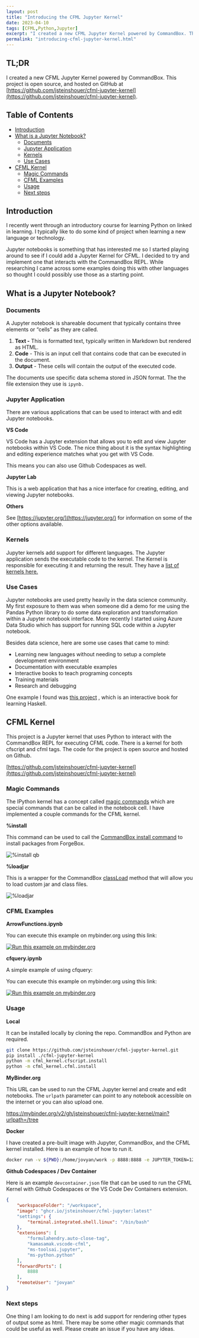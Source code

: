 ```yaml
---
layout: post
title: "Introducing the CFML Jupyter Kernel"
date: 2023-04-10
tags: [CFML,Python,Jupyter]
excerpt: "I created a new CFML Jupyter Kernel powered by CommandBox. This project is open source, and hosted on GitHub."
permalink: "introducing-cfml-jupyter-kernel.html"
---
```

## TL;DR

I created a new CFML Jupyter Kernel powered by CommandBox. This project is open source, and hosted on GitHub at [https://github.com/jsteinshouer/cfml-jupyter-kernel](https://github.com/jsteinshouer/cfml-jupyter-kernel).

## Table of Contents
- [Introduction](#introduction)
- [What is a Jupyter Notebook?](#what-is-a-jupyter-notebook)
  - [Documents](#documents)
  - [Jupyter Application](#jupyter-application)
  - [Kernels](#kernels)
  - [Use Cases](#use-cases)
- [CFML Kernel](#cfml-kernel)
  - [Magic Commands](#magic-commands)
  - [CFML Examples](#cfml-examples)
  - [Usage](#usage)
  - [Next steps](#next-steps)

## Introduction

I recently went through an introductory course for learning Python on linked in learning. I typically like to do some kind of project when learning a new language or technology.

 Jupyter notebooks is something that has interested me so I started playing around to see if I could add a Jupyter Kernel for CFML. I decided to try and implement one that interacts with the CommandBox REPL. While researching I came across some examples doing this with other languages so thought I could possibly use those as a starting point. 

## What is a Jupyter Notebook?

### Documents

A Jupyter notebook is shareable document that typically contains three elements or “cells” as they are called. 

1. **Text -** This is formatted text, typically written in Markdown but rendered as HTML. 
2. **Code** - This is an input cell that contains code that can be executed in the document.
3. **Output** - These cells will contain the output of the executed code.

The documents use specific data schema stored in JSON format. The the file extension they use is `ipynb.`

### Jupyter Application

There are various applications that can be used to interact with and edit Jupyter notebooks.

**VS Code**

VS Code has a Jupyter extension that allows you to edit and view Jupyter notebooks within VS Code. The nice thing about it is the syntax highlighting and editing experience matches what you get with VS Code. 

This means you can also use Github Codespaces as well.

**Jupyter Lab**

This is a web application that has a nice interface for creating, editing, and viewing Jupyter notebooks. 

************Others************

See [https://jupyter.org/](https://jupyter.org/) for information on some of the other options available.

### Kernels

Jupyter kernels add support for different languages. The Jupyter application sends the executable code to the kernel. The Kernel is responsible for executing it and returning the result. They have a [list of kernels here.](https://github.com/jupyter/jupyter/wiki/Jupyter-kernels)

### Use Cases

Jupyter notebooks are used pretty heavily in the data science community. My first exposure to them was when someone did a demo for me using the Pandas Python library to do some data exploration and transformation within a Jupyter notebook interface. More recently I started using Azure Data Studio which has support for running SQL code within a Jupyter notebook. 

Besides data science, here are some use cases that came to mind:

- Learning new languages without needing to setup a complete development environment
- Documentation with executable examples
- Interactive books to teach programing concepts
- Training materials
- Research and debugging

One example I found was [this project](https://github.com/IHaskell/learn-you-a-haskell-notebook) , which is an interactive book for learning Haskell.

## CFML Kernel

This project is a Jupyter kernel that uses Python to interact with the CommandBox REPL for executing CFML code. There is a kernel for both cfscript and cfml tags. The code for the project is open source and hosted on Github.

[https://github.com/jsteinshouer/cfml-jupyter-kernel](https://github.com/jsteinshouer/cfml-jupyter-kernel)

### Magic Commands

The IPython kernel has a concept called [magic commands](https://ipython.readthedocs.io/en/stable/interactive/magics.html) which are special commands that can be called in the notebook cell. I have implemented a couple commands for the CFML kernel.

**%install**

This command can be used to call the [CommandBox install command](https://commandbox.ortusbooks.com/package-management/installing-packages) to install packages from ForgeBox. 

![%install qb](https://static.jasonsteinshouer.com/images/jupyter/Code_HXXxPbBwNg.png)

**%loadjar**

This is a wrapper for the CommandBox [classLoad](https://commandbox.ortusbooks.com/developing-for-commandbox/commands/loading-ad-hoc-jars#classload) method that will allow you to load custom jar and class files.

![%loadjar](https://static.jasonsteinshouer.com/images/jupyter/Code_6iJYpo4Tvy.png)

### CFML Examples

**ArrowFunctions.ipynb**

<script src="https://gist.github.com/jsteinshouer/61e426c715fd14fe161bef89be32fc44.js"></script>

You can execute this example on mybinder.org using this link:

[![Run this example on mybinder.org](https://mybinder.org/badge_logo.svg)](https://mybinder.org/v2/gh/jsteinshouer/cfml-jupyter-kernel/main?urlpath=/tree/cfml_examples/ArrowFunctions.ipynb)

**cfquery.ipynb**

A simple example of using cfquery:

<script src="https://gist.github.com/jsteinshouer/29f86ad2b31a1285c0b36f1e5e7ee6c1.js"></script>

You can execute this example on mybinder.org using this link:

[![Run this example on mybinder.org](https://mybinder.org/badge_logo.svg)](https://mybinder.org/v2/gh/jsteinshouer/cfml-jupyter-kernel/main?urlpath=/tree/cfml_examples/cfquery.ipynb)

### Usage

**Local**

It can be installed locally by cloning the repo. CommandBox and Python are required.

```bash
git clone https://github.com/jsteinshouer/cfml-jupyter-kernel.git
pip install ./cfml-jupyter-kernel
python -m cfml_kernel.cfscript.install
python -m cfml_kernel.cfml.install
```

**MyBinder.org**

This URL can be used to run the CFML Jupyter kernel and create and edit notebooks. The `urlpath` parameter can point to any notebook accessible on the internet or you can also upload one. 

https://mybinder.org/v2/gh/jsteinshouer/cfml-jupyter-kernel/main?urlpath=/tree

**Docker**

I have created a pre-built image with Jupyter, CommandBox, and the CFML kernel installed. Here is an example of how to run it.

```bash
docker run -v ${PWD}:/home/jovyan/work -p 8888:8888 -e JUPYTER_TOKEN=123 ghcr.io/jsteinshouer/cfml-jupyter:latest
```


**Github Codespaces / Dev Container**

Here is an example `devcontainer.json` file that can be used to run the CFML Kernel with Github Codespaces or the VS Code Dev Containers extension.

```json
{
    "workspaceFolder": "/workspace",
    "image": "ghcr.io/jsteinshouer/cfml-jupyter:latest"
    "settings": {
        "terminal.integrated.shell.linux": "/bin/bash"
    },
    "extensions": [
		"formulahendry.auto-close-tag",
		"kamasamak.vscode-cfml",
		"ms-toolsai.jupyter",
		"ms-python.python"
	],
    "forwardPorts": [
        8888
    ],
    "remoteUser": "jovyan"
}
```

### Next steps

One thing I am looking to do next is add support for rendering other types of output some as html. There may be some other magic commands that could be useful as well. Please create an issue if you have any ideas.